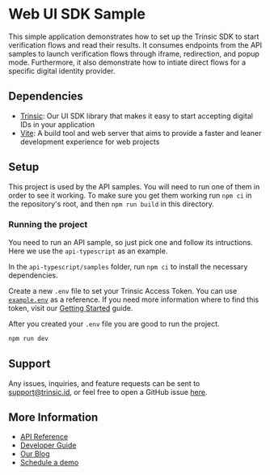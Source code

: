 # Web UI SDK Sample

This simple application demonstrates how to set up the Trinsic SDK to start verification flows and read their results. It consumes endpoints from the API samples to launch verification flows through iframe, redirection, and popup mode. Furthermore, it also demonstrate how to intiate direct flows for a specific digital identity provider.

## Dependencies

- [Trinsic](https://trinsic.id): Our UI SDK library that makes it easy to start accepting digital IDs in your application
- [Vite](https://vitejs.dev/): A build tool and web server that aims to provide a faster and leaner development experience for web projects

## Setup

This project is used by the API samples. You will need to run one of them in order to see it working. To make sure you get them working run `npm ci` in the repository's root, and then `npm run build` in this directory.

### Running the project

You need to run an API sample, so just pick one and follow its intructions. Here we use the `api-typescript` as an example.

In the `api-typescript/samples` folder, run `npm ci` to install the necessary dependencies.

Create a new `.env` file to set your Trinsic Access Token. You can use [`example.env`](./example.env) as a reference. If you need more information where to find this token, visit our [Getting Started](https://docs.trinsic.id/docs/getting-started-with-trinsic-connect) guide.

After you created your `.env` file you are good to run the project.

```sh
npm run dev
```

## Support

Any issues, inquiries, and feature requests can be sent to [support@trinsic.id](mailto:support@trinsic.id), or feel free to open a GitHub issue [here](https://github.com/trinsic-id/sdk/issues).

## More Information

- [API Reference](https://docs.trinsic.id/reference)
- [Developer Guide](https://docs.trinsic.id/docs/developer-tools)
- [Our Blog](https://trinsic.id/blog/)
- [Schedule a demo](https://trinsic.id/contact/)
